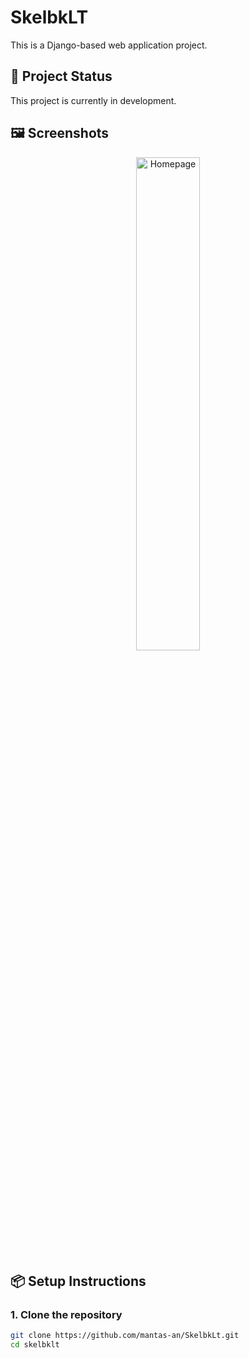 # SkelbkLT

This is a Django-based web application project.

## 🚧 Project Status

This project is currently in development.

## 🖼️ Screenshots  
<div align="center">
  
  <img src="static/myapp/images/homepage.png" width="45%" alt="Homepage">
  
</div>

## 📦 Setup Instructions

### 1. Clone the repository
```bash
git clone https://github.com/mantas-an/SkelbkLt.git
cd skelbklt
